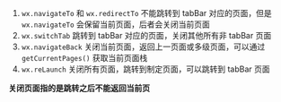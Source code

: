 1. `wx.navigateTo` 和 `wx.redirectTo` 不能跳转到 tabBar 对应的页面，但是`wx.navigateTo` 会保留当前页面，后者会关闭当前页面
2. `wx.switchTab` 跳转到 tabBar 对应的页面，关闭其他所有非 tabBar 页面
3. `wx.navigateBack` 关闭当前页面，返回上一页面或多级页面，可以通过 `getCurrentPages()` 获取当前页面栈
4. `wx.reLaunch` 关闭所有页面，跳转到制定页面，可以跳转到 tabBar 页面



**关闭页面指的是跳转之后不能返回当前页**